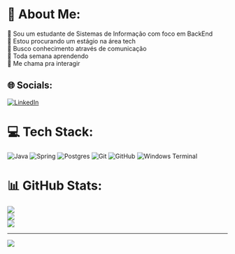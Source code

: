 # 💫 About Me:
🔭 Sou um estudante de Sistemas de Informação com foco em BackEnd<br>👯 Estou procurando um estágio na área tech<br>🤝 Busco conhecimento através de comunicação<br>🌱 Toda semana aprendendo<br>💬 Me chama pra interagir<br>


## 🌐 Socials:
[![LinkedIn](https://img.shields.io/badge/LinkedIn-%230077B5.svg?logo=linkedin&logoColor=white)](https://linkedin.com/in/https://www.linkedin.com/in/jo%C3%A3o-guilherme-922378222) 

# 💻 Tech Stack: 
![Java](https://img.shields.io/badge/java-%23ED8B00.svg?style=for-the-badge&logo=openjdk&logoColor=white) ![Spring](https://img.shields.io/badge/spring-%236DB33F.svg?style=for-the-badge&logo=spring&logoColor=white)
![Postgres](https://img.shields.io/badge/postgres-%23316192.svg?style=for-the-badge&logo=postgresql&logoColor=white) ![Git](https://img.shields.io/badge/git-%23F05033.svg?style=for-the-badge&logo=git&logoColor=white) ![GitHub](https://img.shields.io/badge/github-%23121011.svg?style=for-the-badge&logo=github&logoColor=white) ![Windows Terminal](https://img.shields.io/badge/Windows%20Terminal-%234D4D4D.svg?style=for-the-badge&logo=windows-terminal&logoColor=white) 

# 📊 GitHub Stats:
![](https://github-readme-stats.vercel.app/api?username=jonnguii&theme=neon&hide_border=true&include_all_commits=false&count_private=false)<br/>
![](https://github-readme-streak-stats.herokuapp.com/?user=jonnguii&theme=neon&hide_border=true)<br/>
![](https://github-readme-stats.vercel.app/api/top-langs/?username=jonnguii&theme=neon&hide_border=true&include_all_commits=false&count_private=false&layout=compact)

---
[![](https://visitcount.itsvg.in/api?id=jonnguii&icon=0&color=10)](https://visitcount.itsvg.in)

<!-- Proudly created with GPRM ( https://gprm.itsvg.in ) -->
